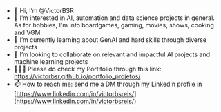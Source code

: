 - 👋 Hi, I’m @VictorBSR
- 👀 I’m interested in AI, automation and data science projects in general. As for hobbies, I'm into boardgames, gaming, movies, shows, cooking and VGM
- 🌱 I’m currently learning about GenAI and hard skills through diverse projects
- 💞️ I’m looking to collaborate on relevant and impactful AI projects and machine learning projects
- 👨🏻‍💻 Please do check my Portifolio through this link: https://victorbsr.github.io/portfolio_projetos/
- 📫 How to reach me: send me a DM through my LinkedIn profile in [https://www.linkedin.com/in/victorbsreis/](https://www.linkedin.com/in/victorbsreis/)

<!---
VictorBSR/VictorBSR is a ✨ special ✨ repository because its `README.md` (this file) appears on your GitHub profile.
You can click the Preview link to take a look at your changes.
--->
